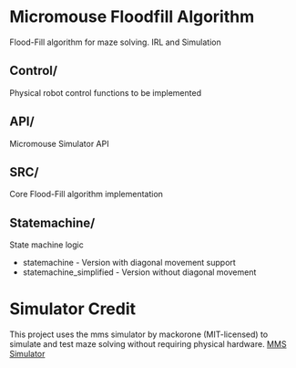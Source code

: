 # Micromouse Floodfill Algorithm
Flood-Fill algorithm for maze solving. IRL and Simulation

## Control/
Physical robot control functions to be implemented
## API/
Micromouse Simulator API
## SRC/
Core Flood-Fill algorithm implementation
## Statemachine/
State machine logic
- statemachine - Version with diagonal movement support
- statemachine_simplified - Version without diagonal movement

# Simulator Credit

This project uses the mms simulator by mackorone (MIT-licensed) to simulate and test maze solving without requiring physical hardware. [MMS Simulator](https://github.com/mackorone/mms)

